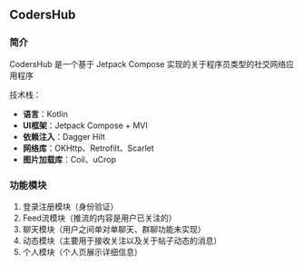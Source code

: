 ## CodersHub

### 简介

CodersHub 是一个基于 Jetpack Compose 实现的关于程序员类型的社交网络应用程序

技术栈：

* **语言**：Kotlin
* **UI框架**：Jetpack Compose + MVI
* **依赖注入**：Dagger Hilt
* **网络库**：OKHttp、Retrofilt、Scarlet
* **图片加载库**：Coil、uCrop



### 功能模块

1. 登录注册模块（身份验证）
2. Feed流模块（推流的内容是用户已关注的）
3. 聊天模块（用户之间单对单聊天、群聊功能未实现）
4. 动态模块（主要用于接收关注以及关于帖子动态的消息）
5. 个人模块（个人页展示详细信息）

